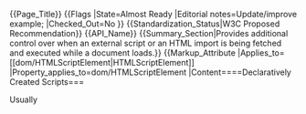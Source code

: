 {{Page_Title}}
{{Flags
|State=Almost Ready
|Editorial notes=Update/improve example;
|Checked_Out=No
}}
{{Standardization_Status|W3C Proposed Recommendation}}
{{API_Name}}
{{Summary_Section|Provides additional control over when an external script or an HTML import is being fetched and executed while a document loads.}}
{{Markup_Attribute
|Applies_to=[[dom/HTMLScriptElement|HTMLScriptElement]]
|Property_applies_to=dom/HTMLScriptElement
|Content====Declaratively Created Scripts===

Usually <code><script></code> elements bring a browser's HTML parser to a temporary halt until the contained or referenced script has been fetched and has also been fully executed. The <code>async</code> attribute decouples script fetching and execution from the main process of HTML parsing which enables the browser to continue rendering the underlaying page at full speed. 
A script marked with the <code>async</code> attribute will be fetched and executed at some later point in time upon which the browser is free to decide. In most cases this will be as soon as the browser finds an opportunity to request it. In addition to that such a script will also no longer respect the order in which the <code><script></code> elements were initially declared in the HTML source. This means that there shouldn't be other script that depend or build upon scripts marked as asynchronous.
It is also important to know that the <code>async</code> attribute only works for externally referenced scripts. When attached to an inline script block this attribute is simply ignored.
And finally asynchronous scripts are no longer part of the content relevant to firing the <code>DOMContentLoaded</code> event. But they are still part of the global <code>load</code> event.

===Programmatically Created Scripts===

All of the above only applies to scripts declared via HTML markup. For scripts created via JavaScript the effects are sort of turned upside down. The first change is that dynamically created scripts always start off by being fully asynchronous, meaning they neither block the HTML parser nor do they respect their order of creation. The effect is the same as if one would set <code>script.async = true;</code>. What is possible here is to instead set <code>script.async = false;</code>. This won't bring the script all the way back to a point where it would block the HTML parser, but it does make the script respect the order of creation. This allows one to work with dependancies between dynamically created scripts. Beware: "order of creation" doesn't factor in any scripts declared via HTML. Declarative scripts and programmatic scripts both live, and stay, in their own worlds.

===HTML Imports===

The <code>async</code> attribute appears at one other place: Attached to a <code><link rel="import"></code> declaration. The latter denotes an HTML import, which is part of the web component eco system. Since <code><link></code> elements can only be placed within the <code><head></code> of a page and since HTML imports are usually sychronous they do have the potential to block initial page rendering a lot. Therefore it is possible to also mark such an HTML import to get handled asynchronously. The browser then does not wait on it to be finished any more before proceeding.
}}
{{Examples_Section
|Not_required=No
|Examples={{Single Example
|Language=HTML
|Description=The following script declaration would not block HTML parsing/rendering:
|Code=<script src="script.js" async></s​cript>
|LiveURL=
}}{{Single Example
|Language=HTML
|Description=Although not blocking it is not a good idea to mark a series of scripts that depend on each other as asynchronous:
|Code=<!-- This will break in most of the cases -->
<script src="jquery.js" async></s​cript>
<script src="jquery-plugin.js" async></s​cript>
|LiveURL=
}}{{Single Example
|Language=HTML
|Description=Instead, keep the main library synchronous and just mark those dependant on it as asynchronous:
|Code=<!-- This blocks a little bit, but works -->
<script src="jquery.js"></s​cript>
<script src="jquery-plugin.js" async></s​cript>
|LiveURL=
}}{{Single Example
|Language=JavaScript
|Description=Async attribute with programmatically created scripts:
|Code=var script;

/* 
 * Programmatically created scripts are always asynchronous.
 * Therefore the following results in an error:  
 */
    
script = document.createElement('script');
script.src = "jquery.js";
document.body.appendChild(script);

script = document.createElement('script');
script.src = "jquery.plugin.js"; // Needs jQuery in place to work
document.body.appendChild(script);

/* 
 * Programmatically created scripts can be told to respect 
 * the order of creation, though, via async attribute.
 * So the following works:  
 */
    
script = document.createElement('script');
script.src = "jquery.js";
script.async = false;
document.body.appendChild(script);

script = document.createElement('script');
script.src = "jquery.plugin.js"; // Needs jQuery in place to work
script.async = false;
document.body.appendChild(script);
|LiveURL=
}}{{Single Example
|Language=HTML
|Description=Making HTML imports non-blocking:
|Code=<!DOCTYPE html>
<html>
    <head>
        <link rel="import" href="component.html" async>
    </head>
    <body></body>
</html>
|LiveURL=
}}
}}
{{Notes_Section
|Usage=
|Notes=Declaring a script to run asynchronously can improve performance by unblocking the rest of the document.
|Import_Notes=
}}
{{Related_Specifications_Section
|Specifications={{Related Specification
|Name=HTML5
|URL=http://www.w3.org/TR/html5/scripting-1.html#attr-script-async
|Status=W3C Proposed Recommendation
|Relevant_changes=
}}{{Related Specification
|Name=HTML Imports
|URL=http://www.w3.org/TR/html-imports/#dfn-import-async-attribute
|Status=W3C Working Draft
|Relevant_changes=
}}{{Related Specification
|Name=Resource Priorities
|URL=https://dvcs.w3.org/hg/webperf/raw-file/tip/specs/ResourcePriorities/Overview.html#the-script-element
|Status=Editor's Draft
|Relevant_changes=
}}
}}
{{See_Also_Section
|Topic_clusters=Javascript, Performance
|Manual_links=
|External_links=
|Manual_sections====Related pages (MSDN)===
*<code>[[dom/HTMLScriptElement|HTMLScriptElement]]</code>
}}
{{Topics|HTML, JavaScript, Performance}}
{{External_Attribution
|Is_CC-BY-SA=No
|Sources=MSDN
|MDN_link=
|MSDN_link=[http://msdn.microsoft.com/en-us/library/ie/hh828809%28v=vs.85%29.aspx Windows Internet Explorer API reference]
|HTML5Rocks_link=
}}
{{Compatibility_Section
|Not_required=No
|Imported_tables=
|Desktop_rows={{Compatibility Table Desktop Row
|Chrome_supported=Yes
|Chrome_version=8
|Chrome_prefixed_supported=Unknown
|Chrome_prefixed_version=
|Firefox_supported=Yes
|Firefox_version=3.6
|Firefox_prefixed_supported=Unknown
|Firefox_prefixed_version=
|Internet_explorer_supported=Yes
|Internet_explorer_version=10
|Internet_explorer_prefixed_supported=Unknown
|Internet_explorer_prefixed_version=
|Opera_supported=Yes
|Opera_version=12
|Opera_prefixed_supported=Unknown
|Opera_prefixed_version=
|Safari_supported=Yes
|Safari_version=5
|Safari_prefixed_supported=Unknown
|Safari_prefixed_version=
}}
|Mobile_rows={{Compatibility Table Mobile Row
|Android_supported=Yes
|Android_version=3
|Android_prefixed_supported=Unknown
|Android_prefixed_version=
|Blackberry_supported=Yes
|Blackberry_version=10
|Blackberry_prefixed_supported=Unknown
|Blackberry_prefixed_version=
|Chrome_mobile_supported=Yes
|Chrome_mobile_version=Beta
|Chrome_mobile_prefixed_supported=Unknown
|Chrome_mobile_prefixed_version=
|Firefox_mobile_supported=Yes
|Firefox_mobile_version=14
|Firefox_mobile_prefixed_supported=Unknown
|Firefox_mobile_prefixed_version=
|IE_mobile_supported=No
|IE_mobile_version=
|IE_mobile_prefixed_supported=Unknown
|IE_mobile_prefixed_version=
|Opera_mobile_supported=No
|Opera_mobile_version=
|Opera_mobile_prefixed_supported=Unknown
|Opera_mobile_prefixed_version=
|Opera_mini_supported=No
|Opera_mini_version=
|Opera_mini_prefixed_supported=Unknown
|Opera_mini_prefixed_version=
|Safari_mobile_supported=Yes
|Safari_mobile_version=5
|Safari_mobile_prefixed_supported=Unknown
|Safari_mobile_prefixed_version=
}}
|Notes_rows=
}}